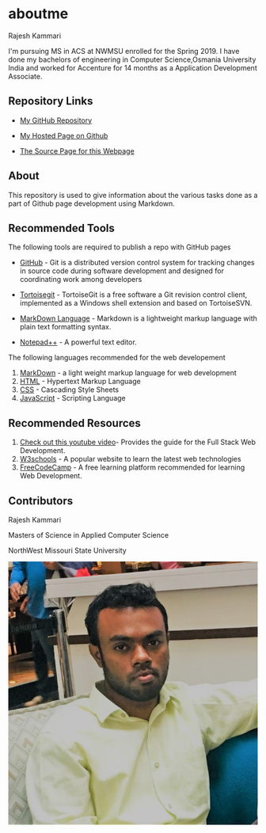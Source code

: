 # aboutme

Rajesh Kammari

I'm pursuing MS in ACS at NWMSU enrolled for the Spring 2019. I have done my bachelors of engineering in Computer Science,Osmania University India and worked for Accenture for 14 months as a Application Development Associate.


## Repository Links

- [My GitHub Repository](https://github.com/rajeshoo7 "opens my github profile") 
- [My Hosted Page on Github](https://rajeshoo7.github.io/aboutme/ "opens the hosted page on github")

- [The Source Page for this Webpage](https://github.com/rajeshoo7/aboutme "Opens the Source Page on Github")

## About

This repository is used to give information about the various tasks done as a part of Github page development using Markdown.

## Recommended Tools

The following tools are required to publish a repo with GitHub pages

- [GitHub](https://desktop.github.com/ "Opens the GitHub Software download") - Git is a distributed version control system for tracking changes in source code during software development and designed for coordinating work among developers
  
- [Tortoisegit](https://tortoisegit.org/ "Opens Tortoisegit Software Webpage") - TortoiseGit is a free software a Git revision control client, implemented as a Windows shell extension and based on TortoiseSVN. 
  
- [MarkDown Language](https://www.markdownguide.org/ "Opens the Markdown Guide Page") - Markdown is a lightweight markup language with plain text formatting syntax.

- [Notepad++](https://notepad-plus-plus.org/download/v7.6.2.html "Opens the Notepad Software page to dowload") - A powerful text editor.

The following languages recommended for the web developement
1. [MarkDown](https://about.gitlab.com/handbook/product/technical-writing/markdown-guide/ "Opens the guide for markdown") - a light weight markup language for web development
1. [HTML](https://www.w3schools.com/html/ "Opens the HTML") - Hypertext Markup Language
1. [CSS](https://www.w3schools.com/css/ "Opens the CSS in w3 schools") - Cascading Style Sheets
1. [JavaScript](https://www.javascript.com/ "Opens the Java Script Page") - Scripting Language 

## Recommended Resources

1. [Check out this youtube video](https://www.youtube.com/watch?v=kahRTTTqmNI&index=9&t=0s&list=LLkjARtFaH_-TgzJJD3TPUfg "Opens the Youtube")- Provides the guide for the Full Stack Web Development.
1. [W3schools](https://www.w3schools.com/ "Opens the W3schools website") - A popular website to learn the latest web technologies
1. [FreeCodeCamp](https://medium.freecodecamp.org/ "Opens Free Code camp Website") - A free learning platform recommended for learning Web Development.

## Contributors

Rajesh Kammari

Masters of Science in Applied Computer Science

NorthWest Missouri State University

![MyPicture](/myPhoto.png)

